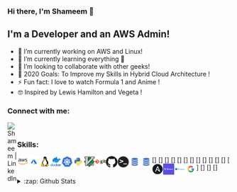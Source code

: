 ### Hi there, I'm Shameem 👋

## I'm a Developer and an AWS Admin!

- 🔭 I’m currently working on AWS and Linux!
- 🌱 I’m currently learning everything 🤣
- 👯 I’m looking to collaborate with other geeks! 
- 🥅 2020 Goals: To Improve my Skills in Hybrid Cloud Architecture !
- ⚡ Fun fact: I love to watch Formula 1 and Anime !
- 🤓 Inspired by Lewis Hamilton and Vegeta !

### Connect with me:

[<img align="left" alt="Shameem | LinkedIn" width="22px" src="https://cdn.jsdelivr.net/npm/simple-icons@v3/icons/linkedin.svg" />][linkedin]

<br />

### Skills:

[<img align="left" alt="AWS" width="25px" src="https://raw.githubusercontent.com/github/explore/80688e429a7d4ef2fca1e82350fe8e3517d3494d/topics/aws/aws.png" />]
[<img align="left" alt="Azure" width="25px" src="https://raw.githubusercontent.com/github/explore/80688e429a7d4ef2fca1e82350fe8e3517d3494d/topics/azure/azure.png" />]
[<img align="left" alt="Linux" width="25px" src="https://raw.githubusercontent.com/github/explore/80688e429a7d4ef2fca1e82350fe8e3517d3494d/topics/linux/linux.png" />]
[<img align="left" alt="Docker" width="25px" src="https://raw.githubusercontent.com/github/explore/80688e429a7d4ef2fca1e82350fe8e3517d3494d/topics/docker/docker.png" />]
[<img align="left" alt="Kubernetes" width="25px" src="https://raw.githubusercontent.com/github/explore/80688e429a7d4ef2fca1e82350fe8e3517d3494d/topics/kubernetes/kubernetes.png" />]
[<img align="left" alt="Azure" width="25px" src="https://raw.githubusercontent.com/github/explore/80688e429a7d4ef2fca1e82350fe8e3517d3494d/topics/python/python.png" />]
[<img align="left" alt="Vim" width="25px" src="https://raw.githubusercontent.com/github/explore/80688e429a7d4ef2fca1e82350fe8e3517d3494d/topics/vim/vim.png" />]
[<img align="left" alt="Git" width="25px" src="https://raw.githubusercontent.com/github/explore/80688e429a7d4ef2fca1e82350fe8e3517d3494d/topics/git/git.png" />]
[<img align="left" alt="GitHub" width="26px" src="https://raw.githubusercontent.com/github/explore/78df643247d429f6cc873026c0622819ad797942/topics/github/github.png" />]
[<img align="left" alt="Terminal" width="26px" src="https://raw.githubusercontent.com/github/explore/80688e429a7d4ef2fca1e82350fe8e3517d3494d/topics/terminal/terminal.png"/>]
[<img align="left" alt="SQL" width="26px" src="https://raw.githubusercontent.com/github/explore/80688e429a7d4ef2fca1e82350fe8e3517d3494d/topics/sql/sql.png"/>]
[<img align="left" alt="PostgreSQL" width="26px" src="https://raw.githubusercontent.com/github/explore/80688e429a7d4ef2fca1e82350fe8e3517d3494d/topics/sql/sql.png"/>]
[<img align="left" alt="Ansible" width="25px" src="https://raw.githubusercontent.com/github/explore/80688e429a7d4ef2fca1e82350fe8e3517d3494d/topics/ansible/ansible.png" />]
[<img align="left" alt="Terraform" width="25px" src="https://raw.githubusercontent.com/github/explore/80688e429a7d4ef2fca1e82350fe8e3517d3494d/topics/terraform/terraform.png" />]
[<img align="left" alt="Windows" width="25px" src="https://raw.githubusercontent.com/github/explore/80688e429a7d4ef2fca1e82350fe8e3517d3494d/topics/windows/windows.png" />]
[<img align="left" alt="Google" width="25px" src="https://raw.githubusercontent.com/github/explore/80688e429a7d4ef2fca1e82350fe8e3517d3494d/topics/google/google.png" />]
<br />
<details>
  <summary>:zap: Github Stats</summary>
    <img align="left" alt="codeSTACKr's Github Stats" src="https://github-readme-stats.vercel.app/api?username=geekyshameem&show_icons=true&hide_border=true" />
</details>

[linkedin]: https://www.linkedin.com/in/muhammad-shameem-403b5b170
